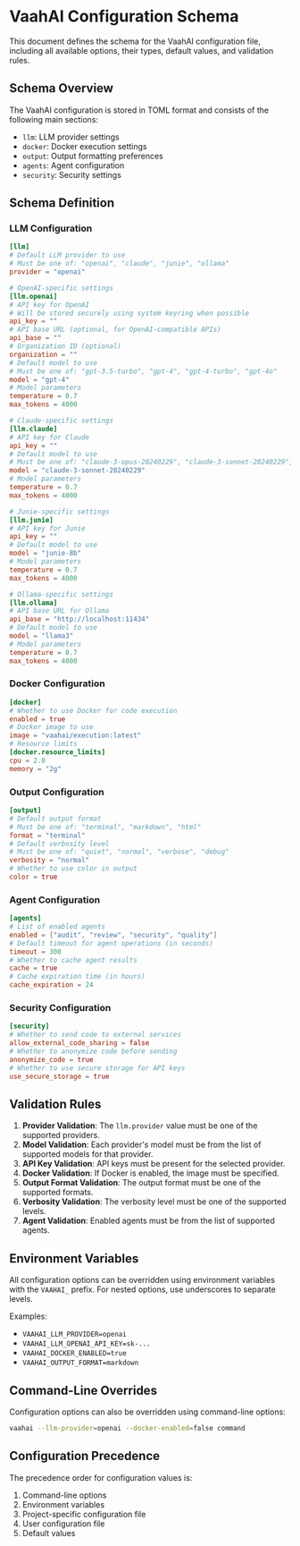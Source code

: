 # VaahAI Configuration Schema

This document defines the schema for the VaahAI configuration file, including all available options, their types, default values, and validation rules.

## Schema Overview

The VaahAI configuration is stored in TOML format and consists of the following main sections:

- `llm`: LLM provider settings
- `docker`: Docker execution settings
- `output`: Output formatting preferences
- `agents`: Agent configuration
- `security`: Security settings

## Schema Definition

### LLM Configuration

```toml
[llm]
# Default LLM provider to use
# Must be one of: "openai", "claude", "junie", "ollama"
provider = "openai"

# OpenAI-specific settings
[llm.openai]
# API key for OpenAI
# Will be stored securely using system keyring when possible
api_key = ""
# API base URL (optional, for OpenAI-compatible APIs)
api_base = ""
# Organization ID (optional)
organization = ""
# Default model to use
# Must be one of: "gpt-3.5-turbo", "gpt-4", "gpt-4-turbo", "gpt-4o"
model = "gpt-4"
# Model parameters
temperature = 0.7
max_tokens = 4000

# Claude-specific settings
[llm.claude]
# API key for Claude
api_key = ""
# Default model to use
# Must be one of: "claude-3-opus-20240229", "claude-3-sonnet-20240229", "claude-3-haiku-20240307"
model = "claude-3-sonnet-20240229"
# Model parameters
temperature = 0.7
max_tokens = 4000

# Junie-specific settings
[llm.junie]
# API key for Junie
api_key = ""
# Default model to use
model = "junie-8b"
# Model parameters
temperature = 0.7
max_tokens = 4000

# Ollama-specific settings
[llm.ollama]
# API base URL for Ollama
api_base = "http://localhost:11434"
# Default model to use
model = "llama3"
# Model parameters
temperature = 0.7
max_tokens = 4000
```

### Docker Configuration

```toml
[docker]
# Whether to use Docker for code execution
enabled = true
# Docker image to use
image = "vaahai/execution:latest"
# Resource limits
[docker.resource_limits]
cpu = 2.0
memory = "2g"
```

### Output Configuration

```toml
[output]
# Default output format
# Must be one of: "terminal", "markdown", "html"
format = "terminal"
# Default verbosity level
# Must be one of: "quiet", "normal", "verbose", "debug"
verbosity = "normal"
# Whether to use color in output
color = true
```

### Agent Configuration

```toml
[agents]
# List of enabled agents
enabled = ["audit", "review", "security", "quality"]
# Default timeout for agent operations (in seconds)
timeout = 300
# Whether to cache agent results
cache = true
# Cache expiration time (in hours)
cache_expiration = 24
```

### Security Configuration

```toml
[security]
# Whether to send code to external services
allow_external_code_sharing = false
# Whether to anonymize code before sending
anonymize_code = true
# Whether to use secure storage for API keys
use_secure_storage = true
```

## Validation Rules

1. **Provider Validation**: The `llm.provider` value must be one of the supported providers.
2. **Model Validation**: Each provider's model must be from the list of supported models for that provider.
3. **API Key Validation**: API keys must be present for the selected provider.
4. **Docker Validation**: If Docker is enabled, the image must be specified.
5. **Output Format Validation**: The output format must be one of the supported formats.
6. **Verbosity Validation**: The verbosity level must be one of the supported levels.
7. **Agent Validation**: Enabled agents must be from the list of supported agents.

## Environment Variables

All configuration options can be overridden using environment variables with the `VAAHAI_` prefix. For nested options, use underscores to separate levels.

Examples:
- `VAAHAI_LLM_PROVIDER=openai`
- `VAAHAI_LLM_OPENAI_API_KEY=sk-...`
- `VAAHAI_DOCKER_ENABLED=true`
- `VAAHAI_OUTPUT_FORMAT=markdown`

## Command-Line Overrides

Configuration options can also be overridden using command-line options:

```bash
vaahai --llm-provider=openai --docker-enabled=false command
```

## Configuration Precedence

The precedence order for configuration values is:
1. Command-line options
2. Environment variables
3. Project-specific configuration file
4. User configuration file
5. Default values
